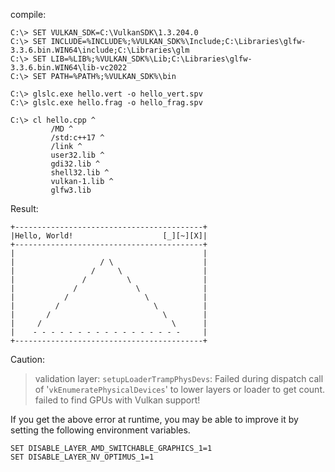 compile:
```
C:\> SET VULKAN_SDK=C:\VulkanSDK\1.3.204.0
C:\> SET INCLUDE=%INCLUDE%;%VULKAN_SDK%\Include;C:\Libraries\glfw-3.3.6.bin.WIN64\include;C:\Libraries\glm
C:\> SET LIB=%LIB%;%VULKAN_SDK%\Lib;C:\Libraries\glfw-3.3.6.bin.WIN64\lib-vc2022
C:\> SET PATH=%PATH%;%VULKAN_SDK%\bin

C:\> glslc.exe hello.vert -o hello_vert.spv
C:\> glslc.exe hello.frag -o hello_frag.spv

C:\> cl hello.cpp ^
         /MD ^
         /std:c++17 ^
         /link ^
         user32.lib ^
         gdi32.lib ^
         shell32.lib ^
         vulkan-1.lib ^
         glfw3.lib
```
Result:
```
+------------------------------------------+
|Hello, World!                    [_][~][X]|
+------------------------------------------+
|                                          |
|                   / \                    |
|                 /     \                  |
|               /         \                |
|             /             \              |
|           /                 \            |
|         /                     \          |
|       /                         \        |
|     /                             \      |
|    - - - - - - - - - - - - - - - - -     |
+------------------------------------------+
```
Caution:

> validation layer: `setupLoaderTrampPhysDevs`:  Failed during dispatch call of '`vkEnumeratePhysicalDevices`' to lower layers or loader to get count.
> failed to find GPUs with Vulkan support!

If you get the above error at runtime, you may be able to improve it by setting the following environment variables.

```
SET DISABLE_LAYER_AMD_SWITCHABLE_GRAPHICS_1=1
SET DISABLE_LAYER_NV_OPTIMUS_1=1
```